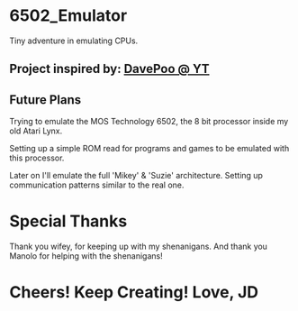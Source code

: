 6502_Emulator
===
Tiny adventure in emulating CPUs.
 
Project inspired by:
[DavePoo @ YT](https://www.youtube.com/@DavePoo)
---


Future Plans
---
Trying to emulate the MOS Technology 6502, the 8 bit processor inside my old Atari Lynx.

Setting up a simple ROM read for programs and games to be emulated with this processor.

Later on I'll emulate the full 'Mikey' & 'Suzie' architecture. Setting up communication
patterns similar to the real one.


Special Thanks
===
Thank you wifey, for keeping up with my shenanigans. And thank you Manolo for helping with the shenanigans!


Cheers! Keep Creating! Love, JD
===